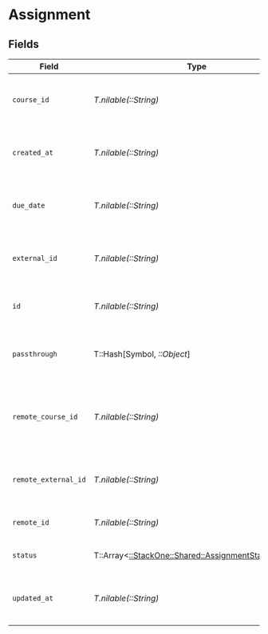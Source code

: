 # Assignment


## Fields

| Field                                                                                             | Type                                                                                              | Required                                                                                          | Description                                                                                       | Example                                                                                           |
| ------------------------------------------------------------------------------------------------- | ------------------------------------------------------------------------------------------------- | ------------------------------------------------------------------------------------------------- | ------------------------------------------------------------------------------------------------- | ------------------------------------------------------------------------------------------------- |
| `course_id`                                                                                       | *T.nilable(::String)*                                                                             | :heavy_minus_sign:                                                                                | The course ID associated with this assignment                                                     | 16873-ENG-1                                                                                       |
| `created_at`                                                                                      | *T.nilable(::String)*                                                                             | :heavy_minus_sign:                                                                                | The date the assignment was created                                                               | 2021-07-21T14:00:00.000Z                                                                          |
| `due_date`                                                                                        | *T.nilable(::String)*                                                                             | :heavy_minus_sign:                                                                                | The date the assignment is due to be completed                                                    | 2021-07-21T14:00:00.000Z                                                                          |
| `external_id`                                                                                     | *T.nilable(::String)*                                                                             | :heavy_minus_sign:                                                                                | The external ID associated with this assignment                                                   | SOFTWARE-ENG-LV1-TRAINING-VIDEO-1-ASSIGNMENT                                                      |
| `id`                                                                                              | *T.nilable(::String)*                                                                             | :heavy_minus_sign:                                                                                | The ID associated with this assignment                                                            | 123456                                                                                            |
| `passthrough`                                                                                     | T::Hash[Symbol, *::Object*]                                                                       | :heavy_minus_sign:                                                                                | Value to pass through to the provider                                                             | {"other_known_names": "John Doe"}                                                                 |
| `remote_course_id`                                                                                | *T.nilable(::String)*                                                                             | :heavy_minus_sign:                                                                                | Provider's unique identifier of the course related to the assignment                              | e3cb75bf-aa84-466e-a6c1-b8322b257a48                                                              |
| `remote_external_id`                                                                              | *T.nilable(::String)*                                                                             | :heavy_minus_sign:                                                                                | Provider's unique identifier of the assignment                                                    | e3cb75bf-aa84-466e-a6c1-b8322b257a48                                                              |
| `remote_id`                                                                                       | *T.nilable(::String)*                                                                             | :heavy_minus_sign:                                                                                | Provider's unique identifier                                                                      | 8187e5da-dc77-475e-9949-af0f1fa4e4e3                                                              |
| `status`                                                                                          | T::Array<[::StackOne::Shared::AssignmentStatusEnum](../../models/shared/assignmentstatusenum.md)> | :heavy_minus_sign:                                                                                | The status of the assignment                                                                      |                                                                                                   |
| `updated_at`                                                                                      | *T.nilable(::String)*                                                                             | :heavy_minus_sign:                                                                                | The date the assignment was last updated                                                          | 2021-07-21T14:00:00.000Z                                                                          |